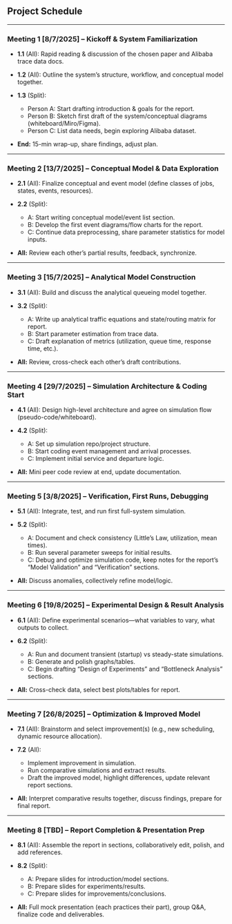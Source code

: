 [comment]: # "v0"
## **Project Schedule**

---

### **Meeting 1 [8/7/2025] – Kickoff & System Familiarization**

* **1.1** (All): Rapid reading & discussion of the chosen paper and Alibaba trace data docs.
* **1.2** (All): Outline the system’s structure, workflow, and conceptual model together.
* **1.3** (Split):

  * Person A: Start drafting introduction & goals for the report.
  * Person B: Sketch first draft of the system/conceptual diagrams (whiteboard/Miro/Figma).
  * Person C: List data needs, begin exploring Alibaba dataset.
* **End:** 15-min wrap-up, share findings, adjust plan.

---

### **Meeting 2 [13/7/2025] – Conceptual Model & Data Exploration**

* **2.1** (All): Finalize conceptual and event model (define classes of jobs, states, events, resources).
* **2.2** (Split):

  * A: Start writing conceptual model/event list section.
  * B: Develop the first event diagrams/flow charts for the report.
  * C: Continue data preprocessing, share parameter statistics for model inputs.
* **All:** Review each other’s partial results, feedback, synchronize.

---

### **Meeting 3 [15/7/2025] – Analytical Model Construction**

* **3.1** (All): Build and discuss the analytical queueing model together.
* **3.2** (Split):

  * A: Write up analytical traffic equations and state/routing matrix for report.
  * B: Start parameter estimation from trace data.
  * C: Draft explanation of metrics (utilization, queue time, response time, etc.).
* **All:** Review, cross-check each other’s draft contributions.

---

### **Meeting 4 [29/7/2025] – Simulation Architecture & Coding Start**

* **4.1** (All): Design high-level architecture and agree on simulation flow (pseudo-code/whiteboard).
* **4.2** (Split):

  * A: Set up simulation repo/project structure.
  * B: Start coding event management and arrival processes.
  * C: Implement initial service and departure logic.
* **All:** Mini peer code review at end, update documentation.

---

### **Meeting 5 [3/8/2025] – Verification, First Runs, Debugging**

* **5.1** (All): Integrate, test, and run first full-system simulation.
* **5.2** (Split):

  * A: Document and check consistency (Little’s Law, utilization, mean times).
  * B: Run several parameter sweeps for initial results.
  * C: Debug and optimize simulation code, keep notes for the report’s “Model Validation” and “Verification” sections.
* **All:** Discuss anomalies, collectively refine model/logic.

---

### **Meeting 6 [19/8/2025] – Experimental Design & Result Analysis**

* **6.1** (All): Define experimental scenarios—what variables to vary, what outputs to collect.
* **6.2** (Split):

  * A: Run and document transient (startup) vs steady-state simulations.
  * B: Generate and polish graphs/tables.
  * C: Begin drafting “Design of Experiments” and “Bottleneck Analysis” sections.
* **All:** Cross-check data, select best plots/tables for report.

---

### **Meeting 7 [26/8/2025] – Optimization & Improved Model**

* **7.1** (All): Brainstorm and select improvement(s) (e.g., new scheduling, dynamic resource allocation).
* **7.2** (All):

  * Implement improvement in simulation.
  * Run comparative simulations and extract results.
  * Draft the improved model, highlight differences, update relevant report sections.
* **All:** Interpret comparative results together, discuss findings, prepare for final report.

---

### **Meeting 8 [TBD] – Report Completion & Presentation Prep**

* **8.1** (All): Assemble the report in sections, collaboratively edit, polish, and add references.
* **8.2** (Split):

  * A: Prepare slides for introduction/model sections.
  * B: Prepare slides for experiments/results.
  * C: Prepare slides for improvements/conclusions.
* **All:** Full mock presentation (each practices their part), group Q\&A, finalize code and deliverables.

